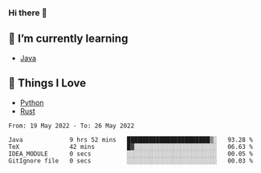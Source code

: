 ### Hi there 👋
<!-- ## About Me -->

## 🌱 I’m currently learning
- [Java](https://www.java.com/)

## 🥰 Things I Love
- [Python](https://www.python.org/) 
- [Rust](https://www.rust-lang.org/)

<!--START_SECTION:waka-->

```text
From: 19 May 2022 - To: 26 May 2022

Java             9 hrs 52 mins   ███████████████████████▒░   93.28 %
TeX              42 mins         █▓░░░░░░░░░░░░░░░░░░░░░░░   06.63 %
IDEA_MODULE      0 secs          ░░░░░░░░░░░░░░░░░░░░░░░░░   00.05 %
GitIgnore file   0 secs          ░░░░░░░░░░░░░░░░░░░░░░░░░   00.03 %
```

<!--END_SECTION:waka-->

<!--
**CharlesC03/CharlesC03** is a ✨ _special_ ✨ repository because its `README.md` (this file) appears on your GitHub profile.

Here are some ideas to get you started:

- 🔭 I’m currently working on ...
- 🌱 I’m currently learning ...
- 👯 I’m looking to collaborate on ...
- 🤔 I’m looking for help with ...
- 💬 Ask me about ...
- 📫 How to reach me: ...
- 😄 Pronouns: ...
- ⚡ Fun fact: ...
-->
